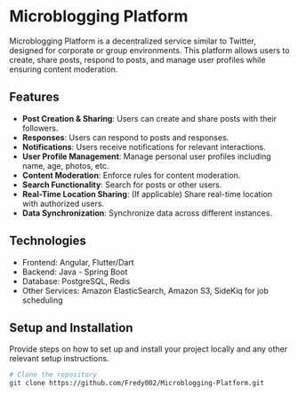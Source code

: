 # Microblogging Platform

Microblogging Platform is a decentralized service similar to Twitter, designed for corporate or group environments. This platform allows users to create, share posts, respond to posts, and manage user profiles while ensuring content moderation.

## Features

- **Post Creation & Sharing**: Users can create and share posts with their followers.
- **Responses**: Users can respond to posts and responses.
- **Notifications**: Users receive notifications for relevant interactions.
- **User Profile Management**: Manage personal user profiles including name, age, photos, etc.
- **Content Moderation**: Enforce rules for content moderation.
- **Search Functionality**: Search for posts or other users.
- **Real-Time Location Sharing**: (If applicable) Share real-time location with authorized users.
- **Data Synchronization**: Synchronize data across different instances.

## Technologies

- Frontend: Angular, Flutter/Dart
- Backend: Java - Spring Boot
- Database: PostgreSQL, Redis
- Other Services: Amazon ElasticSearch, Amazon S3, SideKiq for job scheduling

## Setup and Installation

Provide steps on how to set up and install your project locally and any other relevant setup instructions.

```bash
# Clone the repository
git clone https://github.com/Fredy002/Microblogging-Platform.git
